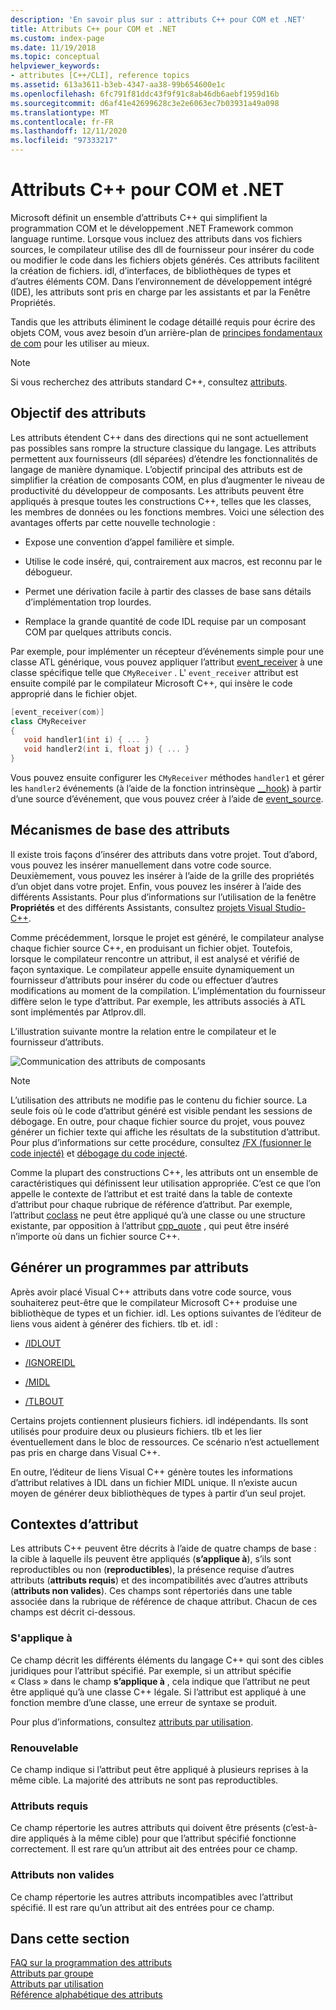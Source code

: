 ```yaml
---
description: 'En savoir plus sur : attributs C++ pour COM et .NET'
title: Attributs C++ pour COM et .NET
ms.custom: index-page
ms.date: 11/19/2018
ms.topic: conceptual
helpviewer_keywords:
- attributes [C++/CLI], reference topics
ms.assetid: 613a3611-b3eb-4347-aa38-99b654600e1c
ms.openlocfilehash: 6fc791f81ddc43f9f91c8ab46db6aebf1959d16b
ms.sourcegitcommit: d6af41e42699628c3e2e6063ec7b03931a49a098
ms.translationtype: MT
ms.contentlocale: fr-FR
ms.lasthandoff: 12/11/2020
ms.locfileid: "97333217"
---
```

# <a name="c-attributes-for-com-and-net"></a>Attributs C++ pour COM et .NET

Microsoft définit un ensemble d’attributs C++ qui simplifient la programmation COM et le développement .NET Framework common language runtime. Lorsque vous incluez des attributs dans vos fichiers sources, le compilateur utilise des dll de fournisseur pour insérer du code ou modifier le code dans les fichiers objets générés. Ces attributs facilitent la création de fichiers. idl, d’interfaces, de bibliothèques de types et d’autres éléments COM. Dans l’environnement de développement intégré (IDE), les attributs sont pris en charge par les assistants et par la Fenêtre Propriétés.

Tandis que les attributs éliminent le codage détaillé requis pour écrire des objets COM, vous avez besoin d’un arrière-plan de [principes fondamentaux de com](/windows/win32/com/the-component-object-model) pour les utiliser au mieux.

> [!NOTE]
> Si vous recherchez des attributs standard C++, consultez [attributs](../../cpp/attributes.md).

## <a name="purpose-of-attributes"></a>Objectif des attributs

Les attributs étendent C++ dans des directions qui ne sont actuellement pas possibles sans rompre la structure classique du langage. Les attributs permettent aux fournisseurs (dll séparées) d’étendre les fonctionnalités de langage de manière dynamique. L’objectif principal des attributs est de simplifier la création de composants COM, en plus d’augmenter le niveau de productivité du développeur de composants. Les attributs peuvent être appliqués à presque toutes les constructions C++, telles que les classes, les membres de données ou les fonctions membres. Voici une sélection des avantages offerts par cette nouvelle technologie :

- Expose une convention d’appel familière et simple.

- Utilise le code inséré, qui, contrairement aux macros, est reconnu par le débogueur.

- Permet une dérivation facile à partir des classes de base sans détails d’implémentation trop lourdes.

- Remplace la grande quantité de code IDL requise par un composant COM par quelques attributs concis.

Par exemple, pour implémenter un récepteur d’événements simple pour une classe ATL générique, vous pouvez appliquer l’attribut [event_receiver](event-receiver.md) à une classe spécifique telle que `CMyReceiver` . L' `event_receiver` attribut est ensuite compilé par le compilateur Microsoft C++, qui insère le code approprié dans le fichier objet.

```cpp
[event_receiver(com)]
class CMyReceiver
{
   void handler1(int i) { ... }
   void handler2(int i, float j) { ... }
}
```

Vous pouvez ensuite configurer les `CMyReceiver` méthodes `handler1` et gérer les `handler2` événements (à l’aide de la fonction intrinsèque [__hook](../../cpp/hook.md)) à partir d’une source d’événement, que vous pouvez créer à l’aide de [event_source](event-source.md).

## <a name="basic-mechanics-of-attributes"></a>Mécanismes de base des attributs

Il existe trois façons d’insérer des attributs dans votre projet. Tout d’abord, vous pouvez les insérer manuellement dans votre code source. Deuxièmement, vous pouvez les insérer à l’aide de la grille des propriétés d’un objet dans votre projet. Enfin, vous pouvez les insérer à l’aide des différents Assistants. Pour plus d’informations sur l’utilisation de la fenêtre **Propriétés** et des différents Assistants, consultez [projets Visual Studio-C++](../../build/creating-and-managing-visual-cpp-projects.md).

Comme précédemment, lorsque le projet est généré, le compilateur analyse chaque fichier source C++, en produisant un fichier objet. Toutefois, lorsque le compilateur rencontre un attribut, il est analysé et vérifié de façon syntaxique. Le compilateur appelle ensuite dynamiquement un fournisseur d’attributs pour insérer du code ou effectuer d’autres modifications au moment de la compilation. L’implémentation du fournisseur diffère selon le type d’attribut. Par exemple, les attributs associés à ATL sont implémentés par Atlprov.dll.

L’illustration suivante montre la relation entre le compilateur et le fournisseur d’attributs.

![Communication des attributs de composants](../media/vccompattrcomm.gif "Communication des attributs de composants")

> [!NOTE]
> L’utilisation des attributs ne modifie pas le contenu du fichier source. La seule fois où le code d’attribut généré est visible pendant les sessions de débogage. En outre, pour chaque fichier source du projet, vous pouvez générer un fichier texte qui affiche les résultats de la substitution d’attribut. Pour plus d’informations sur cette procédure, consultez [/FX (fusionner le code injecté)](../../build/reference/fx-merge-injected-code.md) et [débogage du code injecté](/visualstudio/debugger/how-to-debug-injected-code).

Comme la plupart des constructions C++, les attributs ont un ensemble de caractéristiques qui définissent leur utilisation appropriée. C’est ce que l’on appelle le contexte de l’attribut et est traité dans la table de contexte d’attribut pour chaque rubrique de référence d’attribut. Par exemple, l’attribut [coclass](coclass.md) ne peut être appliqué qu’à une classe ou une structure existante, par opposition à l’attribut [cpp_quote](cpp-quote.md) , qui peut être inséré n’importe où dans un fichier source C++.

## <a name="building-an-attributed-program"></a>Générer un programmes par attributs

Après avoir placé Visual C++ attributs dans votre code source, vous souhaiterez peut-être que le compilateur Microsoft C++ produise une bibliothèque de types et un fichier. idl. Les options suivantes de l’éditeur de liens vous aident à générer des fichiers. tlb et. idl :

- [/IDLOUT](../../build/reference/idlout-name-midl-output-files.md)

- [/IGNOREIDL](../../build/reference/ignoreidl-don-t-process-attributes-into-midl.md)

- [/MIDL](../../build/reference/midl-specify-midl-command-line-options.md)

- [/TLBOUT](../../build/reference/tlbout-name-dot-tlb-file.md)

Certains projets contiennent plusieurs fichiers. idl indépendants. Ils sont utilisés pour produire deux ou plusieurs fichiers. tlb et les lier éventuellement dans le bloc de ressources. Ce scénario n’est actuellement pas pris en charge dans Visual C++.

En outre, l’éditeur de liens Visual C++ génère toutes les informations d’attribut relatives à IDL dans un fichier MIDL unique. Il n’existe aucun moyen de générer deux bibliothèques de types à partir d’un seul projet.

## <a name="attribute-contexts"></a><a name="contexts"></a> Contextes d’attribut

Les attributs C++ peuvent être décrits à l’aide de quatre champs de base : la cible à laquelle ils peuvent être appliqués (**s’applique à**), s’ils sont reproductibles ou non (**reproductibles**), la présence requise d’autres attributs (**attributs requis**) et des incompatibilités avec d’autres attributs (**attributs non valides**). Ces champs sont répertoriés dans une table associée dans la rubrique de référence de chaque attribut. Chacun de ces champs est décrit ci-dessous.

### <a name="applies-to"></a>S'applique à

Ce champ décrit les différents éléments du langage C++ qui sont des cibles juridiques pour l’attribut spécifié. Par exemple, si un attribut spécifie « Class » dans le champ **s’applique à** , cela indique que l’attribut ne peut être appliqué qu’à une classe C++ légale. Si l’attribut est appliqué à une fonction membre d’une classe, une erreur de syntaxe se produit.

Pour plus d’informations, consultez [attributs par utilisation](attributes-by-usage.md).

### <a name="repeatable"></a>Renouvelable

Ce champ indique si l’attribut peut être appliqué à plusieurs reprises à la même cible. La majorité des attributs ne sont pas reproductibles.

### <a name="required-attributes"></a>Attributs requis

Ce champ répertorie les autres attributs qui doivent être présents (c’est-à-dire appliqués à la même cible) pour que l’attribut spécifié fonctionne correctement. Il est rare qu’un attribut ait des entrées pour ce champ.

### <a name="invalid-attributes"></a>Attributs non valides

Ce champ répertorie les autres attributs incompatibles avec l’attribut spécifié. Il est rare qu’un attribut ait des entrées pour ce champ.

## <a name="in-this-section"></a>Dans cette section

[FAQ sur la programmation des attributs](attribute-programming-faq.md)<br/>
[Attributs par groupe](attributes-by-group.md)<br/>
[Attributs par utilisation](attributes-by-usage.md)<br/>
[Référence alphabétique des attributs](attributes-alphabetical-reference.md)
